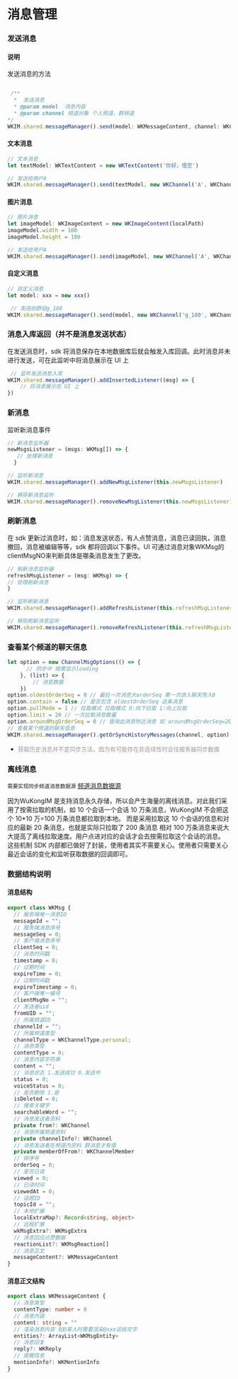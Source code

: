 # 消息管理

### 发送消息
#### 说明
发送消息的方法
```typescript

 /**
  *  发送消息
  * @param model  消息内容
  * @param channel 频道对象 个人频道，群频道
*/
WKIM.shared.messageManager().send(model: WKMessageContent, channel: WKChannel);
```

#### 文本消息
```typescript
// 文本消息
let textModel: WKTextContent = new WKTextContent('你好，悟空')

// 发送给用户A
WKIM.shared.messageManager().send(textModel, new WKChannel('A', WKChannelType.personal));
```

#### 图片消息
```typescript
// 图片消息
let imageModel: WKImageContent = new WKImageContent(localPath)
imageModel.width = 100
imageModel.height = 100

// 发送给用户A
WKIM.shared.messageManager().send(imageModel, new WKChannel('A', WKChannelType.personal));
```

#### 自定义消息
```typescript
// 自定义消息
let model: xxx = new xxx()

 // 发送给群组g_100
WKIM.shared.messageManager().send(model, new WKChannel('g_100', WKChannelType.group));
```
### 消息入库返回（并不是消息发送状态）
在发送消息时，sdk 将消息保存在本地数据库后就会触发入库回调。此时消息并未进行发送，可在此监听中将消息展示在 UI 上

```typescript
 // 监听发送消息入库
WKIM.shared.messageManager().addInsertedListener((msg) => {
    // 将消息展示在 UI 上
})
```

### 新消息
监听新消息事件

```typescript
// 新消息监听器
newMsgsListener = (msgs: WKMsg[]) => {
   // 处理新消息
  }

// 监听新消息
WKIM.shared.messageManager().addNewMsgListener(this.newMsgsListener)

// 移除新消息监听
WKIM.shared.messageManager().removeNewMsgListener(this.newMsgsListener)
```

### 刷新消息
在 sdk 更新过消息时，如：消息发送状态，有人点赞消息，消息已读回执，消息撤回，消息被编辑等等，sdk 都将回调以下事件。UI 可通过消息对象WKMsg的clientMsgNO来判断具体是哪条消息发生了更改。

```typescript
// 刷新消息监听器
refreshMsgListener = (msg: WKMsg) => {
// 处理刷新消息
}

// 监听刷新消息
WKIM.shared.messageManager().addRefreshListener(this.refreshMsgListener)

// 移除刷新消息监听
WKIM.shared.messageManager().removeRefreshListener(this.refreshMsgListener)
```

### 查看某个频道的聊天信息
```typescript
let option = new ChannelMsgOptions(() => {
      // 同步中 按需显示loading
    }, (list) => {
        // 消息数据
    })
option.oldestOrderSeq = 0 // 最后一次消息大orderSeq 第一次进入聊天传入0
option.contain = false // 是否包含 oldestOrderSeq 这条消息
option.pullMode = 1 // 拉取模式 拉取模式 0:向下拉取 1:向上拉取
option.limit = 20 // 一次拉取消息数量
option.aroundMsgOrderSeq = 0 // 查询此消息附近消息 如 aroundMsgOrderSeq=20 返回数据则是 [16,17,19,20,21,22,23,24,25]
// 查看某个频道的聊天信息
WKIM.shared.messageManager().getOrSyncHistoryMessages(channel, option)
```


- <font color='#999' size=2>获取历史消息并不是同步方法，因为有可能存在非连续性时会往服务器同步数据</font>

### 离线消息
`需要实现同步频道消息数据源` [频道消息数据源](/sdk/harmonyos/datasource.html#频道消息数据源)

因为WuKongIM 是支持消息永久存储，所以会产生海量的离线消息。对此我们采用了按需拉取的机制，如 10 个会话一个会话 10 万条消息，WuKongIM 不会把这个 10\*10 万=100 万条消息都拉取到本地。 而是采用拉取这 10 个会话的信息和对应的最新 20 条消息，也就是实际只拉取了 200 条消息 相对 100 万条消息来说大大提高了离线拉取速度。用户点进对应的会话才会去按需拉取这个会话的消息。 这些机制 SDK 内部都已做好了封装，使用者其实不需要关心。使用者只需要关心最近会话的变化和监听获取数据的回调即可。


### 数据结构说明
#### 消息结构
```typescript
export class WKMsg {
  // 服务端唯一消息ID
  messageId = "";
  // 服务端消息序号
  messageSeq = 0;
  // 客户端消息序号
  clientSeq = 0;
  // 消息时间戳
  timestamp = 0;
  // 过期时间
  expireTime = 0;
  // 过期时间戳
  expireTimestamp = 0;
  // 客户端唯一编号
  clientMsgNo = "";
  // 发送者uid
  fromUID = "";
  // 所属频道ID
  channelId = "";
  // 所属频道类型
  channelType = WKChannelType.personal;
  // 消息类型
  contentType = 0;
  // 消息内容字符串
  content = "";
  // 消息状态 1.发送成功 0.发送中
  status = 0;
  voiceStatus = 0;
  // 是否删除 1.是
  isDeleted = 0;
  // 搜索关键字
  searchableWord = "";
  // 消息发送者资料
  private from?: WKChannel
  // 消息所属频道资料
  private channelInfo?: WKChannel
  // 消息发送者在频道内资料 群消息才有值
  private memberOfFrom?: WKChannelMember
  // 排序号
  orderSeq = 0;
  // 是否已读
  viewed = 0;
  // 已读时间
  viewedAt = 0;
  // 话题ID
  topicId = "";
  // 本地扩展
  localExtraMap?: Record<string, object>
  // 远程扩展
  wkMsgExtra?: WKMsgExtra
  // 消息回应点赞数据
  reactionList?: WKMsgReaction[]
  // 消息正文
  messageContent?: WKMessageContent
}
```

#### 消息正文结构
```typescript
export class WKMessageContent {
  // 消息类型
  contentType: number = 0
  // 消息内容
  content: string = ""
  // 渲染消息内容 如@某人时需要渲染@xxx这段文字
  entities?: ArrayList<WKMsgEntity>
  // 消息回复
  reply?: WKReply
  // 提醒信息
  mentionInfo?: WKMentionInfo
}
```
